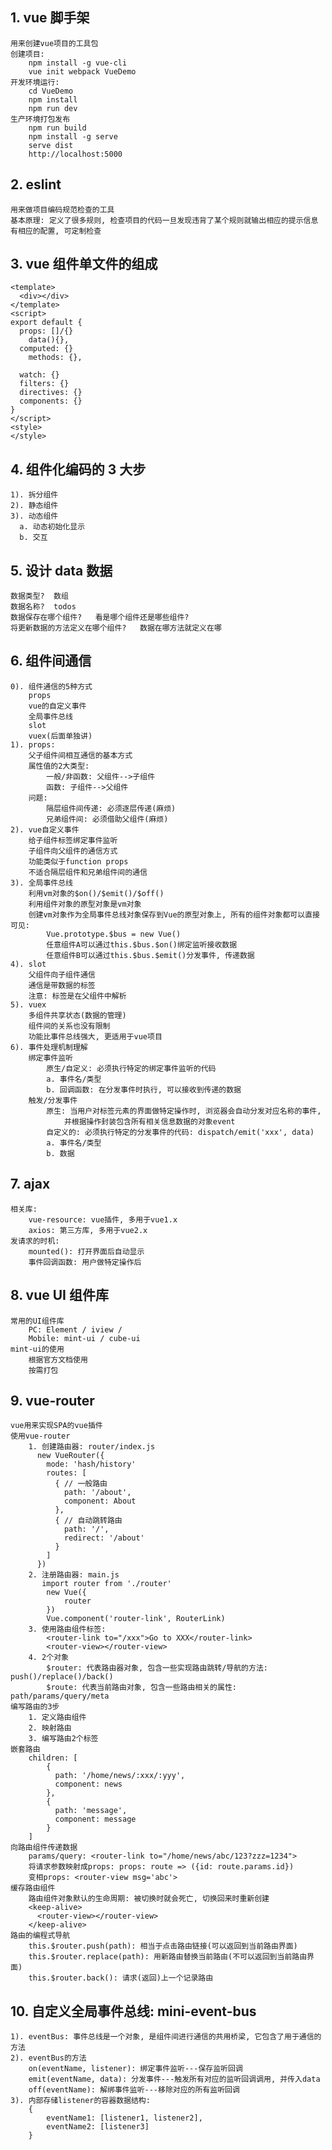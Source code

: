 ## 1. vue 脚手架

    用来创建vue项目的工具包
    创建项目:
        npm install -g vue-cli
        vue init webpack VueDemo
    开发环境运行:
        cd VueDemo
        npm install
        npm run dev
    生产环境打包发布
        npm run build
        npm install -g serve
        serve dist
        http://localhost:5000

## 2. eslint

    用来做项目编码规范检查的工具
    基本原理: 定义了很多规则, 检查项目的代码一旦发现违背了某个规则就输出相应的提示信息
    有相应的配置, 可定制检查

## 3. vue 组件单文件的组成

    <template>
      <div></div>
    </template>
    <script>
    export default {
      props: []/{}
        data(){},
      computed: {}
        methods: {},

      watch: {}
      filters: {}
      directives: {}
      components: {}
    }
    </script>
    <style>
    </style>

## 4. 组件化编码的 3 大步

    1). 拆分组件
    2). 静态组件
    3). 动态组件
      a. 动态初始化显示
      b. 交互

## 5. 设计 data 数据

    数据类型?  数组
    数据名称?  todos
    数据保存在哪个组件?   看是哪个组件还是哪些组件?
    将更新数据的方法定义在哪个组件?   数据在哪方法就定义在哪

## 6. 组件间通信

    0). 组件通信的5种方式
        props
        vue的自定义事件
        全局事件总线
        slot
        vuex(后面单独讲)
    1). props:
        父子组件间相互通信的基本方式
        属性值的2大类型:
            一般/非函数: 父组件-->子组件
            函数: 子组件-->父组件
        问题:
            隔层组件间传递: 必须逐层传递(麻烦)
            兄弟组件间: 必须借助父组件(麻烦)
    2). vue自定义事件
        给子组件标签绑定事件监听
        子组件向父组件的通信方式
        功能类似于function props
        不适合隔层组件和兄弟组件间的通信
    3). 全局事件总线
        利用vm对象的$on()/$emit()/$off()
        利用组件对象的原型对象是vm对象
        创建vm对象作为全局事件总线对象保存到Vue的原型对象上, 所有的组件对象都可以直接可见:
            Vue.prototype.$bus = new Vue()
            任意组件A可以通过this.$bus.$on()绑定监听接收数据
            任意组件B可以通过this.$bus.$emit()分发事件, 传递数据
    4). slot
        父组件向子组件通信
        通信是带数据的标签
        注意: 标签是在父组件中解析
    5). vuex
        多组件共享状态(数据的管理)
        组件间的关系也没有限制
        功能比事件总线强大, 更适用于vue项目
    6). 事件处理机制理解
        绑定事件监听
            原生/自定义: 必须执行特定的绑定事件监听的代码
            a. 事件名/类型
            b. 回调函数: 在分发事件时执行, 可以接收到传递的数据
        触发/分发事件
            原生: 当用户对标签元素的界面做特定操作时, 浏览器会自动分发对应名称的事件,
                并根据操作封装包含所有相关信息数据的对象event
            自定义的: 必须执行特定的分发事件的代码: dispatch/emit('xxx', data)
            a. 事件名/类型
            b. 数据

## 7. ajax

    相关库:
        vue-resource: vue插件, 多用于vue1.x
        axios: 第三方库, 多用于vue2.x
    发请求的时机:
        mounted(): 打开界面后自动显示
        事件回调函数: 用户做特定操作后

## 8. vue UI 组件库

    常用的UI组件库
        PC: Element / iview /
        Mobile: mint-ui / cube-ui
    mint-ui的使用
        根据官方文档使用
        按需打包

## 9. vue-router

    vue用来实现SPA的vue插件
    使用vue-router
        1. 创建路由器: router/index.js
          new VueRouter({
            mode: 'hash/history'
            routes: [
              { // 一般路由
                path: '/about',
                component: About
              },
              { // 自动跳转路由
                path: '/',
                redirect: '/about'
              }
            ]
          })
        2. 注册路由器: main.js
           import router from './router'
           	new Vue({
           		router
           	})
            Vue.component('router-link', RouterLink)
        3. 使用路由组件标签:
           	<router-link to="/xxx">Go to XXX</router-link>
           	<router-view></router-view>
        4. 2个对象
            $router: 代表路由器对象, 包含一些实现路由跳转/导航的方法: push()/replace()/back()
            $route: 代表当前路由对象, 包含一些路由相关的属性: path/params/query/meta
    编写路由的3步
        1. 定义路由组件
        2. 映射路由
        3. 编写路由2个标签
    嵌套路由
        children: [
            {
              path: '/home/news/:xxx/:yyy',
              component: news
            },
            {
              path: 'message',
              component: message
            }
        ]
    向路由组件传递数据
        params/query: <router-link to="/home/news/abc/123?zzz=1234">
        将请求参数映射成props: props: route => ({id: route.params.id})
        变相props: <router-view msg='abc'>
    缓存路由组件
        路由组件对象默认的生命周期: 被切换时就会死亡, 切换回来时重新创建
        <keep-alive>
          <router-view></router-view>
        </keep-alive>
    路由的编程式导航
        this.$router.push(path): 相当于点击路由链接(可以返回到当前路由界面)
        this.$router.replace(path): 用新路由替换当前路由(不可以返回到当前路由界面)
        this.$router.back(): 请求(返回)上一个记录路由

## 10. 自定义全局事件总线: mini-event-bus

    1). eventBus: 事件总线是一个对象, 是组件间进行通信的共用桥梁, 它包含了用于通信的方法
    2). eventBus的方法
    	on(eventName, listener): 绑定事件监听---保存监听回调
    	emit(eventName, data): 分发事件---触发所有对应的监听回调调用, 并传入data
    	off(eventName): 解绑事件监听---移除对应的所有监听回调
    3). 内部存储listener的容器数据结构:
    	{
    		eventName1: [listener1, listener2],
    		eventName2: [listener3]
    	}

##

